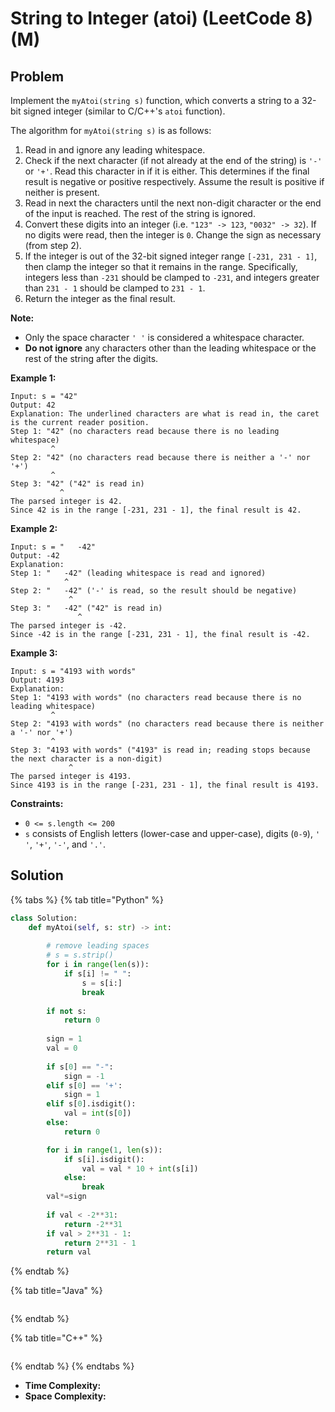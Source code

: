 # String to Integer (atoi) (LeetCode 8) (M)

## Problem

Implement the `myAtoi(string s)` function, which converts a string to a 32-bit signed integer (similar to C/C++'s `atoi` function).

The algorithm for `myAtoi(string s)` is as follows:

1. Read in and ignore any leading whitespace.
2. Check if the next character (if not already at the end of the string) is `'-'` or `'+'`. Read this character in if it is either. This determines if the final result is negative or positive respectively. Assume the result is positive if neither is present.
3. Read in next the characters until the next non-digit character or the end of the input is reached. The rest of the string is ignored.
4. Convert these digits into an integer (i.e. `"123" -> 123`, `"0032" -> 32`). If no digits were read, then the integer is `0`. Change the sign as necessary (from step 2).
5. If the integer is out of the 32-bit signed integer range `[-231, 231 - 1]`, then clamp the integer so that it remains in the range. Specifically, integers less than `-231` should be clamped to `-231`, and integers greater than `231 - 1` should be clamped to `231 - 1`.
6. Return the integer as the final result.

**Note:**

* Only the space character `' '` is considered a whitespace character.
* **Do not ignore** any characters other than the leading whitespace or the rest of the string after the digits.

&#x20;

**Example 1:**

```
Input: s = "42"
Output: 42
Explanation: The underlined characters are what is read in, the caret is the current reader position.
Step 1: "42" (no characters read because there is no leading whitespace)
         ^
Step 2: "42" (no characters read because there is neither a '-' nor '+')
         ^
Step 3: "42" ("42" is read in)
           ^
The parsed integer is 42.
Since 42 is in the range [-231, 231 - 1], the final result is 42.
```

**Example 2:**

```
Input: s = "   -42"
Output: -42
Explanation:
Step 1: "   -42" (leading whitespace is read and ignored)
            ^
Step 2: "   -42" ('-' is read, so the result should be negative)
             ^
Step 3: "   -42" ("42" is read in)
               ^
The parsed integer is -42.
Since -42 is in the range [-231, 231 - 1], the final result is -42.
```

**Example 3:**

```
Input: s = "4193 with words"
Output: 4193
Explanation:
Step 1: "4193 with words" (no characters read because there is no leading whitespace)
         ^
Step 2: "4193 with words" (no characters read because there is neither a '-' nor '+')
         ^
Step 3: "4193 with words" ("4193" is read in; reading stops because the next character is a non-digit)
             ^
The parsed integer is 4193.
Since 4193 is in the range [-231, 231 - 1], the final result is 4193.
```

&#x20;

**Constraints:**

* `0 <= s.length <= 200`
* `s` consists of English letters (lower-case and upper-case), digits (`0-9`), `' '`, `'+'`, `'-'`, and `'.'`.

## Solution&#x20;

{% tabs %}
{% tab title="Python" %}
```python
class Solution:
    def myAtoi(self, s: str) -> int:
        
        # remove leading spaces
        # s = s.strip()
        for i in range(len(s)):
            if s[i] != " ":
                s = s[i:]
                break
        
        if not s:
            return 0
        
        sign = 1
        val = 0
        
        if s[0] == "-":
            sign = -1
        elif s[0] == '+':
            sign = 1
        elif s[0].isdigit():
            val = int(s[0])
        else:
            return 0

        for i in range(1, len(s)):
            if s[i].isdigit():
                val = val * 10 + int(s[i])
            else:
                break
        val*=sign
        
        if val < -2**31:
            return -2**31
        if val > 2**31 - 1:
            return 2**31 - 1
        return val
```
{% endtab %}

{% tab title="Java" %}
```java
```
{% endtab %}

{% tab title="C++" %}
```cpp
```
{% endtab %}
{% endtabs %}

* **Time Complexity:**&#x20;
* **Space Complexity:**
